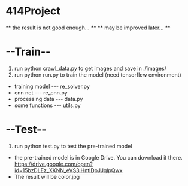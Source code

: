 # 414Project

** the result is not good enough... **
** may be improved later... **

# --Train--
1. run python crawl_data.py to get images and save in ./images/
2. run python run.py to train the model (need tensorflow environment)
- training model  --- re_solver.py
- cnn net         --- re_cnn.py
- processing data --- data.py
- some functions  --- utils.py 

# --Test--
1. run python test.py to test the pre-trained model
- the pre-trained model is in Google Drive. You can download it there. https://drive.google.com/open?id=15bzDLEz_XKNN_eVS3lHntlDpJJqlpQwx
- The result will be color.jpg


